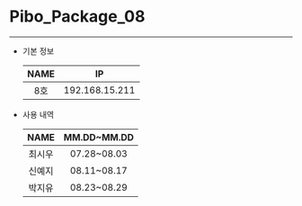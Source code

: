 # Pibo_Package_08
---

* 기본 정보

    |NAME|IP|
    |:---:|:---:|
    |8호|192.168.15.211|


* 사용 내역

    |NAME|MM.DD~MM.DD|
    |:---:|:---:|
    |최시우|07.28~08.03|
    |신예지|08.11~08.17|
    |박지유|08.23~08.29|


    

